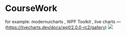 # CourseWork

for example: modernuicharts ,  WPF Toolkit ,  live charts — (https://livecharts.dev/docs/wpf/2.0.0-rc2/gallery)
![](https://help4assignment.co.uk/assets/images/Sourcing_a_Supplier.jpg)

